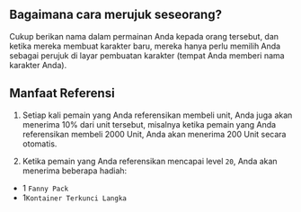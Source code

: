 ## Bagaimana cara merujuk seseorang?
Cukup berikan nama dalam permainan Anda kepada orang tersebut, dan ketika mereka membuat karakter baru, mereka hanya perlu memilih Anda sebagai perujuk di layar pembuatan karakter (tempat Anda memberi nama karakter Anda).

## Manfaat Referensi
1. Setiap kali pemain yang Anda referensikan membeli unit, Anda juga akan menerima 10% dari unit tersebut, misalnya ketika pemain yang Anda referensikan membeli 2000 Unit, Anda akan menerima 200 Unit secara otomatis.

2. Ketika pemain yang Anda referensikan mencapai level `20`, Anda akan menerima beberapa hadiah:
 - 1 `Fanny Pack`
 - 1`Kontainer Terkunci Langka`
